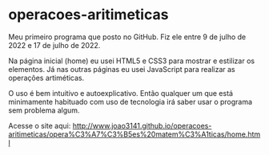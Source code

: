 # operacoes-aritimeticas

Meu primeiro programa que posto no GitHub. Fiz ele entre 9 de julho de 2022 e 17 de julho de 2022.

Na página inicial (home) eu usei HTML5 e CSS3 para mostrar e estilizar os elementos. Já nas outras páginas eu usei JavaScript para realizar as operações artiméticas.

O uso é bem intuitivo e autoexplicativo. Então qualquer um que está minimamente habituado com uso de tecnologia irá saber usar o programa sem problema algum.

Acesse o site aqui: http://www.joao3141.github.io/operacoes-aritimeticas/opera%C3%A7%C3%B5es%20matem%C3%A1ticas/home.html
